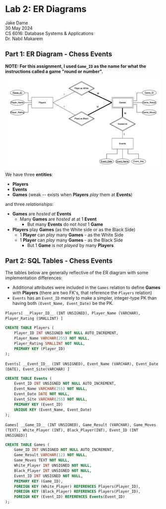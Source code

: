 # Lab 2: ER Diagrams

Jake Dame  
30 May 2024  
CS 6016: Database Systems & Applications  
Dr. Nabil Makarem  

## Part 1: ER Diagram - Chess Events

**NOTE: For this assignment, I used `Game_ID` as the name for what the instructions called a game "round or number".**

![Chess Events ER Diagram](Chess_Events_ER_Diagram.png)

We have three **entities**:
- **Players**
- **Events**
- **Games** (weak -- exists when **Players** *play* them at **Events**)

and three *relationships*:
- **Games** are *hosted at* **Events**
  - Many **Games** are *hosted* at at 1 **Event**
    - But many **Events** do not *host* 1 **Game**
- **Players** play **Games** (as the White side or as the Black Side)
  - 1 **Player** can *play* many **Games** - as the White Side
  - 1 **Player** can *play* many **Games** - as the Black Side
    - But 1 **Game** is not *played* by many **Players**


## Part 2: SQL Tables - Chess Events

The tables below are generally reflective of the ER diagram with some implementation differences:
- Additional attributes were included in the `Games` relation to define **Games** with **Players** (there are two FK's, that reference the `Players` relation)
- `Events` has an `Event_ID` merely to make a simpler, integer-type PK than having both `(Event_Name, Event_Date)` be the PK.

`Players[ __Player_ID__ (INT UNSIGNED), Player_Name (VARCHAR), Player_Rating (SMALLINT) ]`

```SQL
CREATE TABLE Players (
    Player_ID INT UNSIGNED NOT NULL AUTO_INCREMENT,
    Player_Name VARCHAR(255) NOT NULL,
    Player_Rating SMALLINT NOT NULL,
    PRIMARY KEY (Player_ID)
);
```

`Events[ __Event_ID__ (INT UNSIGNED), Event_Name (VARCHAR), Event_Date (DATE), Event_Site(VARCHAR) ]`

```SQL
CREATE TABLE Events (
    Event_ID INT UNSIGNED NOT NULL AUTO_INCREMENT,
    Event_Name VARCHAR(255) NOT NULL,
    Event_Date DATE NOT NULL,
    Event_Site VARCHAR(255) NOT NULL,
    PRIMARY KEY (Event_ID)
    UNIQUE KEY (Event_Name, Event_Date)
);
```

`Games[ __Game_ID__ (INT UNSIGNED), Game_Result (VARCHAR), Game_Moves (TEXT), White_Player (INT), Black_Player(INT), Event_ID (INT UNSIGNED)]`

```SQL
CREATE TABLE Games (
    Game_ID INT UNSIGNED NOT NULL AUTO_INCREMENT,
    Game_Result VARCHAR(12) NOT NULL,
    Game_Moves TEXT NOT NULL,
    White_Player INT UNSIGNED NOT NULL,
    Black_Player INT UNSIGNED NOT NULL,
    Event_ID INT UNSIGNED NOT NULL,
    PRIMARY KEY (Game_ID),
    FOREIGN KEY (White_Player) REFERENCES Players(Player_ID),
    FOREIGN KEY (Black_Player) REFERENCES Players(Player_ID),
    FOREIGN KEY (Event_ID) REFERENCES Events(Event_ID)
);
```